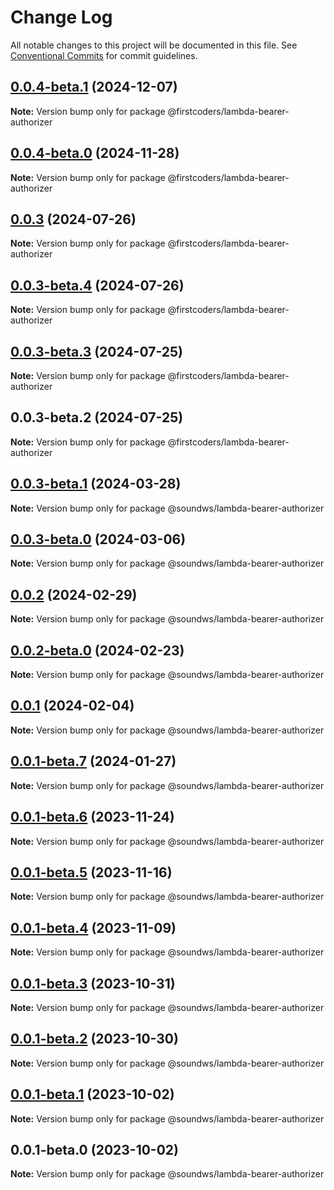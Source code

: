# Change Log

All notable changes to this project will be documented in this file.
See [Conventional Commits](https://conventionalcommits.org) for commit guidelines.

## [0.0.4-beta.1](https://github.com/firstcoders/lambda-bearer-authorizer/compare/@firstcoders/lambda-bearer-authorizer@0.0.4-beta.0...@firstcoders/lambda-bearer-authorizer@0.0.4-beta.1) (2024-12-07)

**Note:** Version bump only for package @firstcoders/lambda-bearer-authorizer





## [0.0.4-beta.0](https://github.com/firstcoders/lambda-bearer-authorizer/compare/@firstcoders/lambda-bearer-authorizer@0.0.3...@firstcoders/lambda-bearer-authorizer@0.0.4-beta.0) (2024-11-28)

**Note:** Version bump only for package @firstcoders/lambda-bearer-authorizer





## [0.0.3](https://github.com/firstcoders/lambda-bearer-authorizer/compare/@firstcoders/lambda-bearer-authorizer@0.0.3-beta.4...@firstcoders/lambda-bearer-authorizer@0.0.3) (2024-07-26)

**Note:** Version bump only for package @firstcoders/lambda-bearer-authorizer





## [0.0.3-beta.4](https://github.com/firstcoders/lambda-bearer-authorizer/compare/@firstcoders/lambda-bearer-authorizer@0.0.3-beta.3...@firstcoders/lambda-bearer-authorizer@0.0.3-beta.4) (2024-07-26)

**Note:** Version bump only for package @firstcoders/lambda-bearer-authorizer





## [0.0.3-beta.3](https://github.com/firstcoders/lambda-bearer-authorizer/compare/@firstcoders/lambda-bearer-authorizer@0.0.3-beta.2...@firstcoders/lambda-bearer-authorizer@0.0.3-beta.3) (2024-07-25)

**Note:** Version bump only for package @firstcoders/lambda-bearer-authorizer





## 0.0.3-beta.2 (2024-07-25)

**Note:** Version bump only for package @firstcoders/lambda-bearer-authorizer





## [0.0.3-beta.1](https://github.com/sound-ws/lambda-bearer-authorizer/compare/@soundws/lambda-bearer-authorizer@0.0.3-beta.0...@soundws/lambda-bearer-authorizer@0.0.3-beta.1) (2024-03-28)

**Note:** Version bump only for package @soundws/lambda-bearer-authorizer





## [0.0.3-beta.0](https://github.com/sound-ws/lambda-bearer-authorizer/compare/@soundws/lambda-bearer-authorizer@0.0.2...@soundws/lambda-bearer-authorizer@0.0.3-beta.0) (2024-03-06)

**Note:** Version bump only for package @soundws/lambda-bearer-authorizer





## [0.0.2](https://github.com/sound-ws/lambda-bearer-authorizer/compare/@soundws/lambda-bearer-authorizer@0.0.2-beta.0...@soundws/lambda-bearer-authorizer@0.0.2) (2024-02-29)

**Note:** Version bump only for package @soundws/lambda-bearer-authorizer





## [0.0.2-beta.0](https://github.com/sound-ws/lambda-bearer-authorizer/compare/@soundws/lambda-bearer-authorizer@0.0.1...@soundws/lambda-bearer-authorizer@0.0.2-beta.0) (2024-02-23)

**Note:** Version bump only for package @soundws/lambda-bearer-authorizer

## [0.0.1](https://github.com/sound-ws/lambda-bearer-authorizer/compare/@soundws/lambda-bearer-authorizer@0.0.1-beta.7...@soundws/lambda-bearer-authorizer@0.0.1) (2024-02-04)

**Note:** Version bump only for package @soundws/lambda-bearer-authorizer

## [0.0.1-beta.7](https://github.com/sound-ws/lambda-bearer-authorizer/compare/@soundws/lambda-bearer-authorizer@0.0.1-beta.6...@soundws/lambda-bearer-authorizer@0.0.1-beta.7) (2024-01-27)

**Note:** Version bump only for package @soundws/lambda-bearer-authorizer

## [0.0.1-beta.6](https://github.com/sound-ws/lambda-bearer-authorizer/compare/@soundws/lambda-bearer-authorizer@0.0.1-beta.5...@soundws/lambda-bearer-authorizer@0.0.1-beta.6) (2023-11-24)

**Note:** Version bump only for package @soundws/lambda-bearer-authorizer

## [0.0.1-beta.5](https://github.com/sound-ws/lambda-bearer-authorizer/compare/@soundws/lambda-bearer-authorizer@0.0.1-beta.4...@soundws/lambda-bearer-authorizer@0.0.1-beta.5) (2023-11-16)

**Note:** Version bump only for package @soundws/lambda-bearer-authorizer

## [0.0.1-beta.4](https://github.com/sound-ws/lambda-bearer-authorizer/compare/@soundws/lambda-bearer-authorizer@0.0.1-beta.3...@soundws/lambda-bearer-authorizer@0.0.1-beta.4) (2023-11-09)

**Note:** Version bump only for package @soundws/lambda-bearer-authorizer

## [0.0.1-beta.3](https://github.com/sound-ws/lambda-bearer-authorizer/compare/@soundws/lambda-bearer-authorizer@0.0.1-beta.2...@soundws/lambda-bearer-authorizer@0.0.1-beta.3) (2023-10-31)

**Note:** Version bump only for package @soundws/lambda-bearer-authorizer

## [0.0.1-beta.2](https://github.com/sound-ws/lambda-bearer-authorizer/compare/@soundws/lambda-bearer-authorizer@0.0.1-beta.1...@soundws/lambda-bearer-authorizer@0.0.1-beta.2) (2023-10-30)

**Note:** Version bump only for package @soundws/lambda-bearer-authorizer

## [0.0.1-beta.1](https://github.com/sound-ws/lambda-bearer-authorizer/compare/@soundws/lambda-bearer-authorizer@0.0.1-beta.0...@soundws/lambda-bearer-authorizer@0.0.1-beta.1) (2023-10-02)

**Note:** Version bump only for package @soundws/lambda-bearer-authorizer

## 0.0.1-beta.0 (2023-10-02)

**Note:** Version bump only for package @soundws/lambda-bearer-authorizer
